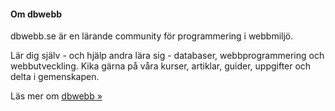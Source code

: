 #### Om dbwebb

dbwebb.se är en lärande community för programmering i webbmiljö.

Lär dig själv - och hjälp andra lära sig - databaser, webbprogrammering och webbutveckling.
Kika gärna på våra kurser, artiklar, guider, uppgifter och delta i gemenskapen.

Läs mer om [dbwebb »](https://dbwebb.se/)
